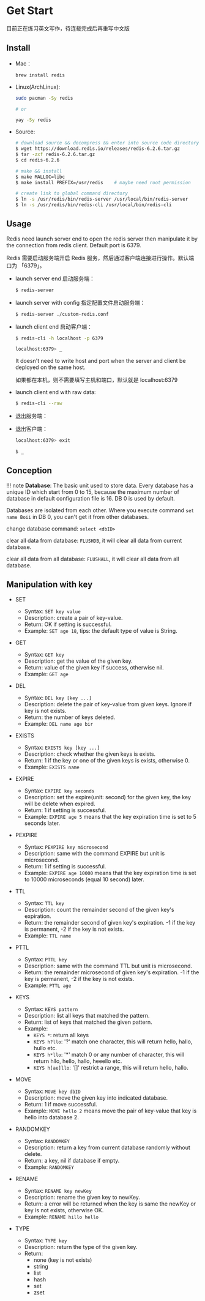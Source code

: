 # Get Start

目前正在练习英文写作，待连载完成后再重写中文版

## Install

- Mac：
    ```sh
    brew install redis
    ```

- Linux(ArchLinux):
    ```sh
    sudo pacman -Sy redis
    
    # or

    yay -Sy redis
    ```

- Source:

    ```sh
    # download source && decompress && enter into source code directory
    $ wget https://download.redis.io/releases/redis-6.2.6.tar.gz
    $ tar -zxf redis-6.2.6.tar.gz
    $ cd redis-6.2.6

    # make && install
    $ make MALLOC=libc
    $ make install PREFIX=/usr/redis    # maybe need root permission

    # create link to global command directory
    $ ln -s /usr/redis/bin/redis-server /usr/local/bin/redis-server
    $ ln -s /usr/redis/bin/redis-cli /usr/local/bin/redis-cli
    ```

## Usage
Redis need launch server end to open the redis server then manipulate it by the connection from redis client. Default port is 6379.

Redis 需要启动服务端开启 Redis 服务，然后通过客户端连接进行操作。默认端口为 「6379」。

- launch server end 启动服务端：
    ```sh
    $ redis-server
    ```

- launch server with config 指定配置文件启动服务端：
    ```sh
    $ redis-server ./custom-redis.conf
    ```

- launch client end 启动客户端：
    ```sh
    $ redis-cli -h localhost -p 6379
    
    localhost:6379> _
    ```
    It doesn't need to write host and port when the server and client be deployed on the same host.

    如果都在本机，则不需要填写主机和端口，默认就是 localhost:6379

- launch client end with raw data:
    ```sh
    $ redis-cli --raw
    ```

- 退出服务端：


- 退出客户端：
    ```sh
    localhost:6379> exit

    $ _
    ```

## Conception

!!! note 
    **Database**: The basic unit used to store data. Every database has a unique ID which start from 0 to 15, because the maximum number of database in default configuration file is 16.  DB 0 is used by default.

Databases are isolated from each other. Where you execute command `set name Boii` in DB 0, you can't get it from other databases.  

change database command: `select <dbID>`

clear all data from database: `FLUSHDB`, it will clear all data from current database.

clear all data from all database: `FLUSHALL`, it will clear all data from all database.


## Manipulation with key

- SET
    - Syntax: `SET key value`
    - Description: create a pair of key-value.
    - Return: OK if setting is successful.
    - Example: `SET age 18`, tips: the default type of value is String.

- GET
    - Syntax: `GET key`
    - Description: get the value of the given key.
    - Return: value of the given key if success, otherwise nil.
    - Example: `GET age`

- DEL
    - Syntax: `DEL key [key ...]`
    - Description: delete the pair of key-value from given keys. Ignore if key is not exists.
    - Return: the number of keys deleted.
    - Example: `DEL name age bir`

- EXISTS
    - Syntax: `EXISTS key [key ...]`
    - Description: check whether the given keys is exists.
    - Return: 1 if the key or one of the given keys is exists, otherwise 0.
    - Example: `EXISTS name`

- EXPIRE
    - Syntax: `EXPIRE key seconds`
    - Description: set the expire(unit: second) for the given key, the key will be delete when expired.
    - Return: 1 if setting is successful.
    - Example: `EXPIRE age 5` means that the key <age> expiration time is set to 5 seconds later.

- PEXPIRE
    - Syntax: `PEXPIRE key microsecond`
    - Description: same with the command EXPIRE but unit is microsecond.
    - Return: 1 if setting is successful.
    - Example: `EXPIRE age 10000` means that the key <age> expiration time is set to 10000 microseconds (equal 10 second) later.

- TTL
    - Syntax: `TTL key`
    - Description: count the remainder second of the given key's expiration.
    - Return: the remainder second of given key's expiration. -1 if the key is permanent, -2 if the key is not exists.
    - Example: `TTL name`

- PTTL
    - Syntax: `PTTL key`
    - Description: same with the command TTL but unit is microsecond.
    - Return: the remainder microsecond of given key's expiration. -1 if the key is permanent, -2 if the key is not exists.
    - Example: `PTTL age`

- KEYS
    - Syntax: `KEYS pattern`
    - Description: list all keys that matched the pattern.
    - Return: list of keys that matched the given pattern.
    - Example: 
        - `KEYS *`: return all keys
        - `KEYS h?llo`: '?' match one character, this will return hello, hallo, hullo etc.
        - `KEYS h*llo`: '*' match 0 or any number of character, this will return hllo, hello, hallo, heeello etc.
        - `KEYS h[ae]llo`: '[]' restrict a range, this will return hello, hallo.

- MOVE
    - Syntax: `MOVE key dbID`
    - Description: move the given key into indicated database.
    - Return: 1 if move successful.
    - Example: `MOVE hello 2` means move the pair of key-value that key is hello into database 2.

- RANDOMKEY
    - Syntax: `RANDOMKEY`
    - Description: return a key from current database randomly without delete.
    - Return: a key, nil if database if empty.
    - Example: `RANDOMKEY`

- RENAME
    - Syntax: `RENAME key newKey`
    - Description: rename the given key to newKey.
    - Return: a error will be returned when the key is same the newKey or key is not exists, otherwise OK.
    - Example: `RENAME hillo hello`

- TYPE
    - Syntax: `TYPE key`
    - Description: return the type of the given key.
    - Return: 
        - none (key is not exists)
        - string
        - list
        - hash
        - set
        - zset